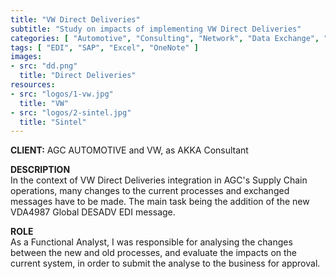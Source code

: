```yaml
---
title: "VW Direct Deliveries"
subtitle: "Study on impacts of implementing VW Direct Deliveries"
categories: [ "Automotive", "Consulting", "Network", "Data Exchange", "Project Management", "Team Management" ]
tags: [ "EDI", "SAP", "Excel", "OneNote" ]
images:
- src: "dd.png"
  title: "Direct Deliveries"
resources:
- src: "logos/1-vw.jpg"
  title: "VW"
- src: "logos/2-sintel.jpg"
  title: "Sintel"
---
```


<b>CLIENT:</b> AGC AUTOMOTIVE and VW, as AKKA Consultant<br>

<b>DESCRIPTION</b><br>
In the context of VW Direct Deliveries integration in AGC's Supply Chain operations, many changes to the current processes and exchanged messages have to be made. The main task being the addition of the new VDA4987 Global DESADV EDI message.<br>

<b>ROLE</b><br>
As a Functional Analyst, I was responsible for analysing the changes between the new and old processes, and evaluate the impacts on the current system, in order to submit the analyse to the business for approval.
